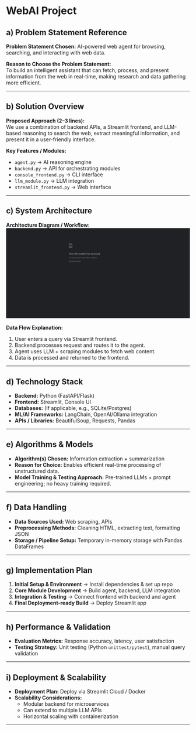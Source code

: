 # WebAI Project

## a) Problem Statement Reference
**Problem Statement Chosen:** AI-powered web agent for browsing, searching, and interacting with web data.  

**Reason to Choose the Problem Statement:**  
To build an intelligent assistant that can fetch, process, and present information from the web in real-time, making research and data gathering more efficient.  

---

## b) Solution Overview
**Proposed Approach (2–3 lines):**  
We use a combination of backend APIs, a Streamlit frontend, and LLM-based reasoning to search the web, extract meaningful information, and present it in a user-friendly interface.  

**Key Features / Modules:**  
- `agent.py` → AI reasoning engine  
- `backend.py` → API for orchestrating modules  
- `console_frontend.py` → CLI interface  
- `llm_module.py` → LLM integration  
- `streamlit_frontend.py` → Web interface  

---

## c) System Architecture
**Architecture Diagram / Workflow:**  
![Architecture](screenshot_0.png)  

**Data Flow Explanation:**  
1. User enters a query via Streamlit frontend.  
2. Backend processes request and routes it to the agent.  
3. Agent uses LLM + scraping modules to fetch web content.  
4. Data is processed and returned to the frontend.  

---

## d) Technology Stack
- **Backend:** Python (FastAPI/Flask)  
- **Frontend:** Streamlit, Console UI  
- **Databases:** (If applicable, e.g., SQLite/Postgres)  
- **ML/AI Frameworks:** LangChain, OpenAI/Ollama integration  
- **APIs / Libraries:** BeautifulSoup, Requests, Pandas  

---

## e) Algorithms & Models
- **Algorithm(s) Chosen:** Information extraction + summarization  
- **Reason for Choice:** Enables efficient real-time processing of unstructured data.  
- **Model Training & Testing Approach:** Pre-trained LLMs + prompt engineering; no heavy training required.  

---

## f) Data Handling
- **Data Sources Used:** Web scraping, APIs  
- **Preprocessing Methods:** Cleaning HTML, extracting text, formatting JSON  
- **Storage / Pipeline Setup:** Temporary in-memory storage with Pandas DataFrames  

---

## g) Implementation Plan
1. **Initial Setup & Environment** → Install dependencies & set up repo  
2. **Core Module Development** → Build agent, backend, LLM integration  
3. **Integration & Testing** → Connect frontend with backend and agent  
4. **Final Deployment-ready Build** → Deploy Streamlit app  

---

## h) Performance & Validation
- **Evaluation Metrics:** Response accuracy, latency, user satisfaction  
- **Testing Strategy:** Unit testing (Python `unittest/pytest`), manual query validation  

---

## i) Deployment & Scalability
- **Deployment Plan:** Deploy via Streamlit Cloud / Docker  
- **Scalability Considerations:**  
  - Modular backend for microservices  
  - Can extend to multiple LLM APIs  
  - Horizontal scaling with containerization  

---
